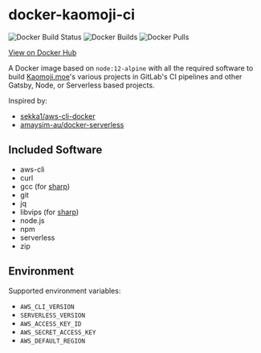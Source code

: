 # docker-kaomoji-ci

![Docker Build Status](https://img.shields.io/docker/build/jckcthbrt/kaomoji-ci.svg)
![Docker Builds](https://img.shields.io/docker/automated/jckcthbrt/kaomoji-ci.svg)
![Docker Pulls](https://img.shields.io/docker/pulls/jckcthbrt/kaomoji-ci.svg)

[View on Docker Hub](https://hub.docker.com/r/jckcthbrt/kaomoji-ci/)

A Docker image based on `node:12-alpine` with all the required software to build [Kaomoji.moe](https://kaomoji.moe/)'s various projects in GitLab's CI pipelines and other Gatsby, Node, or Serverless based projects.

Inspired by:
  * [sekka1/aws-cli-docker](https://github.com/sekka1/aws-cli-docker)
  * [amaysim-au/docker-serverless](https://github.com/amaysim-au/docker-serverless)

## Included Software

* aws-cli
* curl
* gcc (for [sharp](http://sharp.pixelplumbing.com/en/stable/install/))
* git
* jq
* libvips (for [sharp](http://sharp.pixelplumbing.com/en/stable/install/))
* node.js
* npm
* serverless
* zip

## Environment

Supported environment variables:

* `AWS_CLI_VERSION`
* `SERVERLESS_VERSION`
* `AWS_ACCESS_KEY_ID`
* `AWS_SECRET_ACCESS_KEY`
* `AWS_DEFAULT_REGION`
